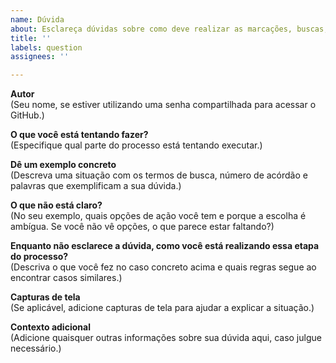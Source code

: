 ```yaml
---
name: Dúvida
about: Esclareça dúvidas sobre como deve realizar as marcações, buscas, ou qualquer outra atividade no sistema.
title: ''
labels: question
assignees: ''

---
```

**Autor**  
(Seu nome, se estiver utilizando uma senha compartilhada para acessar o GitHub.)

**O que você está tentando fazer?**  
(Especifique qual parte do processo está tentando executar.)

**Dê um exemplo concreto**  
(Descreva uma situação com os termos de busca, número de acórdão e palavras que exemplificam a sua dúvida.)

**O que não está claro?**  
(No seu exemplo, quais opções de ação você tem e porque a escolha é ambígua. Se você não vê opções, o que parece estar faltando?)

**Enquanto não esclarece a dúvida, como você está realizando essa etapa do processo?**  
(Descriva o que você fez no caso concreto acima e quais regras segue ao encontrar casos similares.)

**Capturas de tela**  
(Se aplicável, adicione capturas de tela para ajudar a explicar a situação.)

**Contexto adicional**  
(Adicione quaisquer outras informações sobre sua dúvida aqui, caso julgue necessário.)
